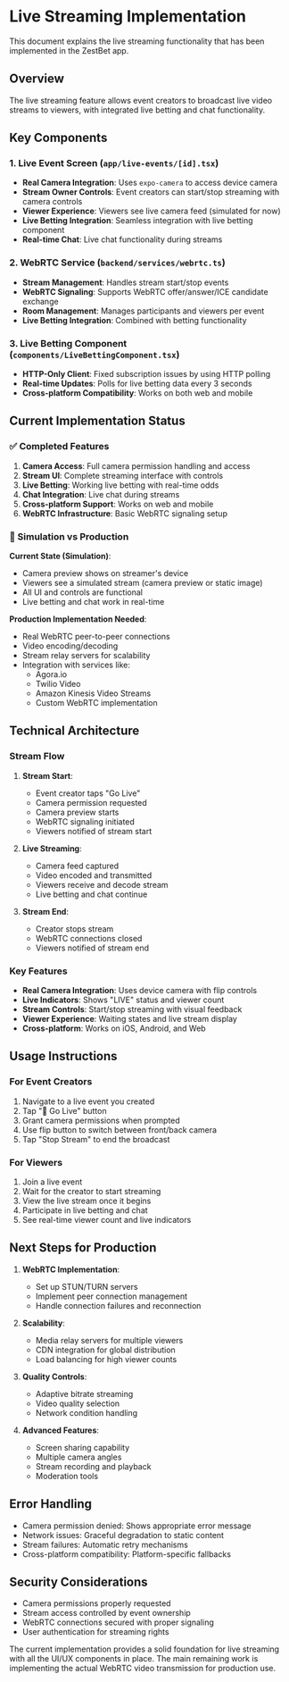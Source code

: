 # Live Streaming Implementation

This document explains the live streaming functionality that has been implemented in the ZestBet app.

## Overview

The live streaming feature allows event creators to broadcast live video streams to viewers, with integrated live betting and chat functionality.

## Key Components

### 1. Live Event Screen (`app/live-events/[id].tsx`)

- **Real Camera Integration**: Uses `expo-camera` to access device camera
- **Stream Owner Controls**: Event creators can start/stop streaming with camera controls
- **Viewer Experience**: Viewers see live camera feed (simulated for now)
- **Live Betting Integration**: Seamless integration with live betting component
- **Real-time Chat**: Live chat functionality during streams

### 2. WebRTC Service (`backend/services/webrtc.ts`)

- **Stream Management**: Handles stream start/stop events
- **WebRTC Signaling**: Supports WebRTC offer/answer/ICE candidate exchange
- **Room Management**: Manages participants and viewers per event
- **Live Betting Integration**: Combined with betting functionality

### 3. Live Betting Component (`components/LiveBettingComponent.tsx`)

- **HTTP-Only Client**: Fixed subscription issues by using HTTP polling
- **Real-time Updates**: Polls for live betting data every 3 seconds
- **Cross-platform Compatibility**: Works on both web and mobile

## Current Implementation Status

### ✅ Completed Features

1. **Camera Access**: Full camera permission handling and access
2. **Stream UI**: Complete streaming interface with controls
3. **Live Betting**: Working live betting with real-time odds
4. **Chat Integration**: Live chat during streams
5. **Cross-platform Support**: Works on web and mobile
6. **WebRTC Infrastructure**: Basic WebRTC signaling setup

### 🚧 Simulation vs Production

**Current State (Simulation)**:
- Camera preview shows on streamer's device
- Viewers see a simulated stream (camera preview or static image)
- All UI and controls are functional
- Live betting and chat work in real-time

**Production Implementation Needed**:
- Real WebRTC peer-to-peer connections
- Video encoding/decoding
- Stream relay servers for scalability
- Integration with services like:
  - Agora.io
  - Twilio Video
  - Amazon Kinesis Video Streams
  - Custom WebRTC implementation

## Technical Architecture

### Stream Flow

1. **Stream Start**:
   - Event creator taps "Go Live"
   - Camera permission requested
   - Camera preview starts
   - WebRTC signaling initiated
   - Viewers notified of stream start

2. **Live Streaming**:
   - Camera feed captured
   - Video encoded and transmitted
   - Viewers receive and decode stream
   - Live betting and chat continue

3. **Stream End**:
   - Creator stops stream
   - WebRTC connections closed
   - Viewers notified of stream end

### Key Features

- **Real Camera Integration**: Uses device camera with flip controls
- **Live Indicators**: Shows "LIVE" status and viewer count
- **Stream Controls**: Start/stop streaming with visual feedback
- **Viewer Experience**: Waiting states and live stream display
- **Cross-platform**: Works on iOS, Android, and Web

## Usage Instructions

### For Event Creators

1. Navigate to a live event you created
2. Tap "🔴 Go Live" button
3. Grant camera permissions when prompted
4. Use flip button to switch between front/back camera
5. Tap "Stop Stream" to end the broadcast

### For Viewers

1. Join a live event
2. Wait for the creator to start streaming
3. View the live stream once it begins
4. Participate in live betting and chat
5. See real-time viewer count and live indicators

## Next Steps for Production

1. **WebRTC Implementation**:
   - Set up STUN/TURN servers
   - Implement peer connection management
   - Handle connection failures and reconnection

2. **Scalability**:
   - Media relay servers for multiple viewers
   - CDN integration for global distribution
   - Load balancing for high viewer counts

3. **Quality Controls**:
   - Adaptive bitrate streaming
   - Video quality selection
   - Network condition handling

4. **Advanced Features**:
   - Screen sharing capability
   - Multiple camera angles
   - Stream recording and playback
   - Moderation tools

## Error Handling

- Camera permission denied: Shows appropriate error message
- Network issues: Graceful degradation to static content
- Stream failures: Automatic retry mechanisms
- Cross-platform compatibility: Platform-specific fallbacks

## Security Considerations

- Camera permissions properly requested
- Stream access controlled by event ownership
- WebRTC connections secured with proper signaling
- User authentication for streaming rights

The current implementation provides a solid foundation for live streaming with all the UI/UX components in place. The main remaining work is implementing the actual WebRTC video transmission for production use.